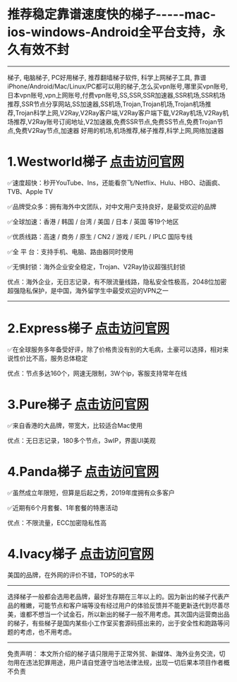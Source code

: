 # 推荐稳定靠谱速度快的梯子-----mac-ios-windows-Android全平台支持，永久有效不封
--------------------------------------------------------
梯子, 电脑梯子, PC好用梯子, 推荐翻墙梯子软件, 科学上网梯子工具, 靠谱iPhone/Android/Mac/Linux/PC都可以用的梯子,怎么买vpn账号,哪里买vpn账号,日本vpn账号,vpn上网账号,付费vpn账号,SS,SSR,SSR加速器,SSR机场,SSR机场推荐,SSR节点分享网站,SS加速器,SS机场,Trojan,Trojan机场,Trojan机场推荐,Trojan科学上网,V2Ray,V2Ray客户端,V2Ray客户端下载,V2Ray机场,V2Ray机场推荐,V2Ray账号订阅地址,V2加速器,免费SSR节点,免费SS节点,免费Trojan节点,免费V2Ray节点,加速器 好用的机场,机场推荐,梯子推荐,科学上网,网络加速器

# **1.Westworld梯子 [点击访问官网](https://xbsj3462.fun/i/xy075)**
✅速度超快：秒开YouTube、Ins，还能看奈飞/Netflix、Hulu、HBO、动画疯、TVB、Apple TV

✅品牌受众多：拥有海外中文团队，对中文用户支持良好，是最受欢迎的品牌

✅全球加速：香港 / 韩国 / 台湾 / 美国 / 日本 / 英国 等19个地区

✅优质线路：高速 / 商务 / 原生 / CN2 / 游戏 / IEPL / IPLC 国际专线

✅全 平 台：支持手机、电脑、路由器同时使用

✅无惧封锁：海外企业安全稳定，Trojan、V2Ray协议超强抗封锁

优点：海外企业，无日志记录，有不限流量线路，隐私安全性极高，2048位加密超强隐私保护，是中国，海外留学生中最受欢迎的VPN之一

--------------------------------------------------------
# **2.Express梯子 [点击访问官网](https://www.expressvpn.com/)**
✅在全球服务多年备受好评，除了价格贵没有别的大毛病，土豪可以选择，相对来说性价比不高，服务总体稳定

优点：节点多达160个，网速无限制，3W个ip，客服支持常年在线

# **3.Pure梯子 [点击访问官网](https://my.purevpn.com/login)**

✅来自香港的大品牌，带宽大，比较适合Mac使用

优点：无日志记录，180多个节点，3wIP，界面UI美观

# **4.Panda梯子 [点击访问官网](https://www.panhdpe.xyz/)**
✅虽然成立年限短，但算是后起之秀，2019年度拥有众多客户

✅近期有6个月套餐、1年套餐的特惠活动

优点：不限流量，ECC加密隐私性高

# **4.Ivacy梯子 [点击访问官网](https://www.ivacykodi.com/)**
美国的品牌，在外网的评价不错，TOP5的水平

--------------------------------------------------------

选择梯子一般都会选用老品牌，最好生存期在三年以上的。因为新出的梯子代表产品的稚嫩，可能节点和客户端等没有经过用户的体验反馈并不能更新迭代到尽善尽美，谁都不想当一个试金石，所以新出的梯子一般不用考虑。其次国内运营商出品的梯子，有些梯子是国内某些小工作室买套源码搭出来的，出于安全性和跑路等问题的考虑，也不用考虑。

--------------------------------------------------------

免责声明：
本文所介绍的梯子请只限用于正常外贸、新媒体、海外业务交流，切勿用在违法犯罪用途，用户请自觉遵守当地法律法规，出现一切后果本项目作者概不负责
